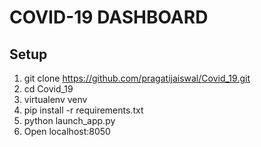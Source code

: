 # COVID-19 DASHBOARD




## Setup
1. git clone https://github.com/pragatijaiswal/Covid_19.git
2. cd Covid_19
3. virtualenv venv
4. pip install -r requirements.txt
5. python launch_app.py
6. Open localhost:8050
